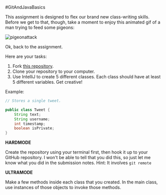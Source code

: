 #GitAndJavaBasics

This assignment is designed to flex our brand new class-writing skills. Before we get to that, though, take a moment to enjoy this animated gif of a man trying to feed some pigeons:

![pigeonattack]

Ok, back to the assignment.

Here are your tasks:
1. Fork [this repository](https://github.com/TIY-Charlotte-Java/GitAndJavaBasics).
2. Clone your repository to your computer.
3. Use IntelliJ to create 5 different classes. Each class should have at least 5 different variables. Get creative!

Example:

```java
// Stores a single tweet.

public class Tweet {
    String text;
    String username;
    int timestamp;
    boolean isPrivate;
}
```

**HARDMODE**

Create the repository using your terminal first, then hook it up to your GitHub repository. I won't be able to tell that you did this, so just let me know what you did in the submission notes. Hint: It involves `git remote`


**ULTRAMODE**

Make a few methods inside each class that you created. In the main class, use instances of those objects to invoke those methods.

[pigeonattack]: http://www.gifbin.com/bin/1601003555.gif
